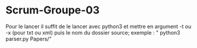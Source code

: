 # Scrum-Groupe-03
Pour le lancer il suffit de le lancer avec python3 et mettre en argument -t ou -x (pour txt ou xml) puis le nom du dossier source;
exemple : " python3 parser.py Papers/"

